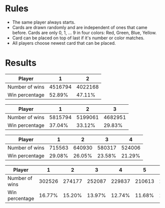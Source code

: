 # Rules #
* The same player always starts.
* Cards are drawn randomly and are independent of ones that came before. Cards are only 0, 1, ... 9 in four colors: Red, Green, Blue, Yellow.
* Card can be placed on top of last if it's number or color matches.
* All players choose newest card that can be placed.

# Results
Player |1| 2      
-|- | -
Number of wins | 4516794  | 4022168
Win percentage | 52.89% | 47.11%

Player |1| 2 | 3
-|- | - | -
Number of wins | 5815794  | 5199061 | 4682951
Win percentage | 37.04% | 33.12% | 29.83%

Player |1| 2 | 3 | 4
-|- | - | - | -
Number of wins | 715563  | 640930 | 580317 | 524006
Win percentage | 29.08% | 26.05% | 23.58% | 21.29%

Player |1| 2 | 3 | 4 | 5 | 6 | 7 | 8
-|- | - | - | - | - | - | - | -
Number of wins | 302526  | 274177 | 252087 | 229837 | 210613 | 193820 | 178051 | 162782
Win percentage | 16.77% | 15.20% | 13.97% | 12.74% | 11.68% | 10.74% | 9.87% | 9.02%